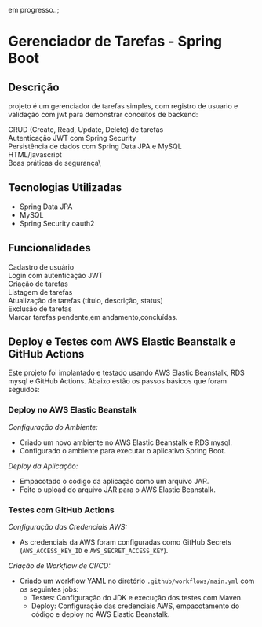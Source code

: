 em progresso..;


# Gerenciador de Tarefas - Spring Boot

## Descrição

projeto é um gerenciador de tarefas simples, com registro de usuario e validação com jwt para demonstrar conceitos de backend:

CRUD (Create, Read, Update, Delete) de tarefas\
Autenticação JWT com Spring Security\
Persistência de dados com Spring Data JPA e MySQL\
HTML/javascript\
Boas práticas de segurança\

## Tecnologias Utilizadas
- Spring Data JPA
- MySQL
- Spring Security oauth2

## Funcionalidades
Cadastro de usuário\
Login com autenticação JWT\
Criação de tarefas\
Listagem de tarefas\
Atualização de tarefas (título, descrição, status)\
Exclusão de tarefas\
Marcar tarefas pendente,em andamento,concluídas.


## Deploy e Testes com AWS Elastic Beanstalk e GitHub Actions

Este projeto foi implantado e testado usando AWS Elastic Beanstalk, RDS mysql e GitHub Actions. Abaixo estão os passos básicos que foram seguidos:

### Deploy no AWS Elastic Beanstalk

*Configuração do Ambiente:*
   - Criado um novo ambiente no AWS Elastic Beanstalk e RDS mysql.
   - Configurado o ambiente para executar o aplicativo Spring Boot.

*Deploy da Aplicação:*
   - Empacotado o código da aplicação como um arquivo JAR.
   - Feito o upload do arquivo JAR para o AWS Elastic Beanstalk.

### Testes com GitHub Actions

*Configuração das Credenciais AWS:*
   - As credenciais da AWS foram configuradas como GitHub Secrets (`AWS_ACCESS_KEY_ID` e `AWS_SECRET_ACCESS_KEY`).

*Criação de Workflow de CI/CD:*
   - Criado um workflow YAML no diretório `.github/workflows/main.yml` com os seguintes jobs:
     - Testes: Configuração do JDK e execução dos testes com Maven.
     - Deploy: Configuração das credenciais AWS, empacotamento do código e deploy no AWS Elastic Beanstalk.

